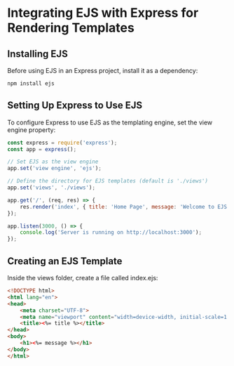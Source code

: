 # Integrating EJS with Express for Rendering Templates

## Installing EJS

Before using EJS in an Express project, install it as a dependency:

```sh
npm install ejs
```

## Setting Up Express to Use EJS
To configure Express to use EJS as the templating engine, set the view engine property:

```js
const express = require('express');
const app = express();

// Set EJS as the view engine
app.set('view engine', 'ejs');

// Define the directory for EJS templates (default is './views')
app.set('views', './views');

app.get('/', (req, res) => {
    res.render('index', { title: 'Home Page', message: 'Welcome to EJS with Express!' });
});

app.listen(3000, () => {
    console.log('Server is running on http://localhost:3000');
});
```

## Creating an EJS Template
Inside the views folder, create a file called index.ejs:

```html
<!DOCTYPE html>
<html lang="en">
<head>
    <meta charset="UTF-8">
    <meta name="viewport" content="width=device-width, initial-scale=1.0">
    <title><%= title %></title>
</head>
<body>
    <h1><%= message %></h1>
</body>
</html>
```


